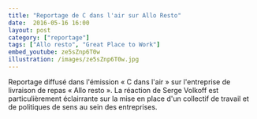 ```yaml
---
title: "Reportage de C dans l'air sur Allo Resto"
date:  2016-05-16 16:00
layout: post
category: ["reportage"]
tags: ["Allo resto", "Great Place to Work"]
embed_youtube: ze5sZnp6T0w
illustration: /images/ze5sZnp6T0w.jpg
---
```


Reportage diffusé dans l'émission « C dans l'air » sur l'entreprise de livraison de repas « Allo resto ». La réaction de Serge Volkoff est particulièrement éclairrante sur la mise en place d'un collectif de travail et de politiques de sens au sein des entreprises.
